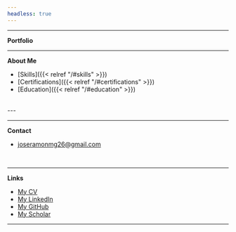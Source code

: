 ```yaml
---
headless: true
---
```


---
**Portfolio**

---
**About Me**

  - [Skills]({{< relref "/#skills" >}})
  - [Certifications]({{< relref "/#certifications" >}})
  - [Education]({{< relref "/#education" >}})

<br />
---

--- 

**Contact**

  - joseramonmg26@gmail.com

  <br />

--- 
**Links** 
 - [My CV](/resume/Jose_Martinez_Resume.pdf) 
 - [My LinkedIn](https://www.linkedin.com/in/josemartinez26/)
 - [My GitHub](https://github.com/josemtzg)
 - [My Scholar](https://scholar.google.es/citations?user=ZiWW8eQAAAAJ&hl=es) 
--- 
